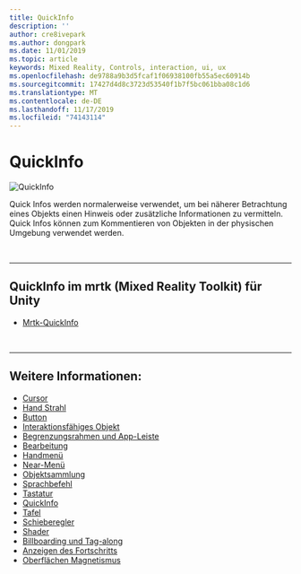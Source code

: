```yaml
---
title: QuickInfo
description: ''
author: cre8ivepark
ms.author: dongpark
ms.date: 11/01/2019
ms.topic: article
keywords: Mixed Reality, Controls, interaction, ui, ux
ms.openlocfilehash: de9788a9b3d5fcaf1f06938100fb55a5ec60914b
ms.sourcegitcommit: 17427d4d8c3723d53540f1b7f5bc061bba08c1d6
ms.translationtype: MT
ms.contentlocale: de-DE
ms.lasthandoff: 11/17/2019
ms.locfileid: "74143114"
---
```

# <a name="tooltip"></a>QuickInfo

![QuickInfo](images/UX/UX_Hero_Tooltip.jpg)

Quick Infos werden normalerweise verwendet, um bei näherer Betrachtung eines Objekts einen Hinweis oder zusätzliche Informationen zu vermitteln. Quick Infos können zum Kommentieren von Objekten in der physischen Umgebung verwendet werden.

<br>

---

## <a name="tooltip-in-mrtkmixed-reality-toolkit-for-unity"></a>QuickInfo im mrtk (Mixed Reality Toolkit) für Unity

* [Mrtk-QuickInfo](https://microsoft.github.io/MixedRealityToolkit-Unity/Documentation/README_Tooltip.html)

<br>

---

## <a name="see-also"></a>Weitere Informationen:

* [Cursor](cursors.md)
* [Hand Strahl](point-and-commit.md)
* [Button](button.md)
* [Interaktionsfähiges Objekt](interactable-object.md)
* [Begrenzungsrahmen und App-Leiste](app-bar-and-bounding-box.md)
* [Bearbeitung](direct-manipulation.md)
* [Handmenü](hand-menu.md)
* [Near-Menü](near-menu.md)
* [Objektsammlung](object-collection.md)
* [Sprachbefehl](voice-input.md)
* [Tastatur](keyboard.md)
* [QuickInfo](tooltip.md)
* [Tafel](slate.md)
* [Schieberegler](slider.md)
* [Shader](shader.md)
* [Billboarding und Tag-along](billboarding-and-tag-along.md)
* [Anzeigen des Fortschritts](progress.md)
* [Oberflächen Magnetismus](surface-magnetism.md)
